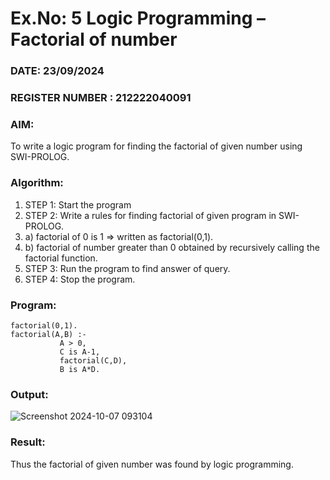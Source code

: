 # Ex.No: 5   Logic Programming – Factorial of number   
### DATE:  23/09/2024                                                                          
### REGISTER NUMBER : 212222040091
### AIM: 
To  write  a logic program for finding the factorial of given number using SWI-PROLOG. 
### Algorithm:
1. STEP 1: Start the program
2. STEP 2:  Write a rules for finding factorial of given program in SWI-PROLOG.
3.   a)	factorial of 0 is 1 => written as factorial(0,1).
4.   b)	factorial of number greater than 0 obtained by recursively calling the factorial    function.
5. STEP 3: Run the program  to find answer of  query.
6. STEP 4: Stop the program.

### Program:
```
factorial(0,1).
factorial(A,B) :-  
           A > 0, 
           C is A-1,
           factorial(C,D),
           B is A*D.
```


### Output:

![Screenshot 2024-10-07 093104](https://github.com/user-attachments/assets/bcec130b-2d58-40d7-93cb-a4280ffbe8cc)




### Result:
Thus the factorial of given number was found by logic programming. 
